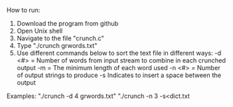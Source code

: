 How to run:

1. Download the program from github
2. Open Unix shell
3. Navigate to the file "crunch.c"
4. Type "./crunch grwords.txt"
5. Use different commands below to sort the text file in different ways:
  -d <#> = Number of words from input stream to combine in each crunched output
  -m = The minimum length of each word used
  -n <#> = Number of output strings to produce
  -s Indicates to insert a space between the output

Examples:
"./crunch -d 4 grwords.txt"
"./crunch -n 3 -s<dict.txt
